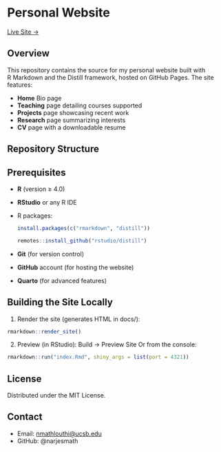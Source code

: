 # Personal Website

[Live Site →](https://narjesmathlouthi.com)

## Overview
This repository contains the source for my personal website built with R Markdown and the Distill framework, hosted on GitHub Pages. The site features:

- **Home** Bio page 
- **Teaching** page detailing courses supported  
- **Projects** page showcasing recent work  
- **Research** page summarizing interests  
- **CV** page with a downloadable resume  

## Repository Structure







## Prerequisites
- **R** (version ≥ 4.0)  
- **RStudio** or any R IDE  
- R packages:
  ```r
  install.packages(c("rmarkdown", "distill"))
  ```
  
  ```r
  remotes::install_github("rstudio/distill")
  ```
  
- **Git** (for version control)
- **GitHub** account (for hosting the website)
- **Quarto** (for advanced features)
 

  
## Building the Site Locally

1.	Render the site (generates HTML in docs/):

  ```r
  rmarkdown::render_site()
  ```
	
2.	Preview (in RStudio): Build → Preview Site
Or from the console:
  ```r
  rmarkdown::run("index.Rmd", shiny_args = list(port = 4321))
  ```



## License

Distributed under the MIT License.

## Contact

- Email: nmathlouthi@ucsb.edu
- GitHub: @narjesmath

  
  
